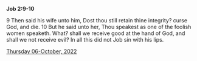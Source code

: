 **Job 2:9-10**

9 Then said his wife unto him, Dost thou still retain thine integrity? curse God, and die. 10 But he said unto her, Thou speakest as one of the foolish women speaketh. What? shall we receive good at the hand of God, and shall we not receive evil? In all this did not Job sin with his lips.

[Thursday 06-October, 2022](https://t.me/s/daily_scripture)
